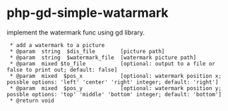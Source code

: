 # php-gd-simple-watarmark
implement the watermark func using gd library.

	 * add a watermark to a picture
	 * @param  string  $dis_file       	[picture path]
	 * @param  string  $watermark_file 	[watermark picture path]
	 * @param  mixed $to_file        	[optional: output to a file or false to print out; default: false]
	 * @param  mixed  $pos_x       		[optional: watermark position x; possble options: 'left' 'center' 'right' integer; default: 'right']
	 * @param  mixed  $pos_y          	[optional: watermark position y; possble options: 'top' 'middle' 'bottom' integer; default: 'bottom']
	 * @return void    
